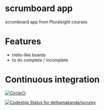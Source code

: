 # scrumboard app
scrumboard app from Pluralsight courses

# Features
- trello-like boards
- to do complete / incomplete 

# Continuous integration
[![CircleCI](https://circleci.com/gh/delitamakanda/scrumy/tree/master.svg?style=svg)](https://circleci.com/gh/delitamakanda/scrumy/tree/master)

[ ![Codeship Status for delitamakanda/scrumy](https://app.codeship.com/projects/3378b210-56c2-0136-0a1a-5ae1f167f9dd/status?branch=master)](https://app.codeship.com/projects/294826)
